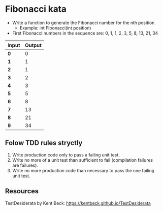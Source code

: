 # Fibonacci kata

- Write a function to generate the Fibonacci number for the nth position.
  - Example: int Fibonacci(int position)
- First Fibonacci numbers in the sequence are: 0, 1, 1, 2, 3, 5, 8, 13, 21, 34

| **Input** | **Output** |
| --------- | ---------- |
| **0**     | 0          |
| **1**     | 1          |
| **2**     | 1          |
| **3**     | 2          |
| **4**     | 3          |
| **5**     | 5          |
| **6**     | 8          |
| **7**     | 13         |
| **8**     | 21         |
| **9**     | 34         |

## Folow TDD rules stryctly

1. Write production code only to pass a failing unit test.
2. Write no more of a unit test than sufficient to fail (compilation failures are failures).
3. Write no more production code than necessary to pass the one failing unit test.

## Resources

TestDesiderata by Kent Beck: <https://kentbeck.github.io/TestDesiderata>
